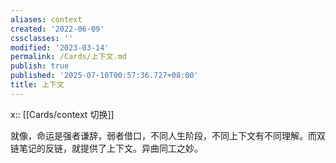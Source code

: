 ```yaml
---
aliases: context
created: '2022-06-09'
cssclasses: ''
modified: '2023-03-14'
permalink: /Cards/上下文.md
publish: true
published: '2025-07-10T00:57:36.727+08:00'
title: 上下文
---
```

x:: [[Cards/context 切换]]

就像，命运是强者谦辞，弱者借口，不同人生阶段，不同上下文有不同理解。而双链笔记的反链，就提供了上下文。异曲同工之妙。